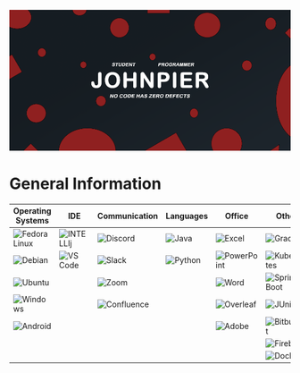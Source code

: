 ![Johnypier's Banner](Github%20Background%20Red.png)
# General Information
|Operating Systems|IDE|Communication|Languages|Office|Other|
|-----------------|---|-------------|---------------------|------|-----|
|![Fedora Linux](https://img.shields.io/badge/Fedora-294172?style=for-the-badge&logo=fedora&logoColor=white)|![INTELLIj](https://img.shields.io/badge/IntelliJ_IDEA-000000.svg?style=for-the-badge&logo=intellij-idea&logoColor=white)|![Discord](https://img.shields.io/badge/Discord-7289DA?style=for-the-badge&logo=discord&logoColor=white)|![Java](https://img.shields.io/badge/Java-ED8B00?style=for-the-badge&logo=openjdk&logoColor=white)|![Excel](https://img.shields.io/badge/Microsoft_Excel-217346?style=for-the-badge&logo=microsoft-excel&logoColor=white)|![Gradle](https://img.shields.io/badge/Gradle-02303A.svg?style=for-the-badge&logo=Gradle&logoColor=white)|
|![Debian](https://img.shields.io/badge/Debian-A81D33?style=for-the-badge&logo=debian&logoColor=white)|![VS Code](https://img.shields.io/badge/Visual_Studio_Code-0078D4?style=for-the-badge&logo=visual%20studio%20code&logoColor=white)|![Slack](https://img.shields.io/badge/Slack-4A154B?style=for-the-badge&logo=slack&logoColor=white)|![Python](https://img.shields.io/badge/Python-14354C?style=for-the-badge&logo=python&logoColor=white)|![PowerPoint](https://img.shields.io/badge/Microsoft_PowerPoint-B7472A?style=for-the-badge&logo=microsoft-powerpoint&logoColor=white)|![Kubernetes](https://img.shields.io/badge/kubernetes-%23326ce5.svg?style=for-the-badge&logo=kubernetes&logoColor=white)|
|![Ubuntu](https://img.shields.io/badge/Ubuntu-E95420?style=for-the-badge&logo=ubuntu&logoColor=white)||![Zoom](https://img.shields.io/badge/Zoom-2D8CFF?style=for-the-badge&logo=zoom&logoColor=white)||![Word](https://img.shields.io/badge/Microsoft_Word-2B579A?style=for-the-badge&logo=microsoft-word&logoColor=white)|![Spring Boot](https://img.shields.io/badge/Spring-6DB33F?style=for-the-badge&logo=spring&logoColor=white)|
|![Windows](https://img.shields.io/badge/Windows-0078D6?style=for-the-badge&logo=windows&logoColor=white)||![Confluence](https://img.shields.io/badge/confluence-%23172BF4.svg?style=for-the-badge&logo=confluence&logoColor=white)||![Overleaf](https://img.shields.io/badge/Overleaf-47A141?style=for-the-badge&logo=Overleaf&logoColor=white)|![JUnit5](https://img.shields.io/badge/Junit5-25A162?style=for-the-badge&logo=junit5&logoColor=white)|
|![Android](https://img.shields.io/badge/Android-3DDC84?style=for-the-badge&logo=android&logoColor=white)||||![Adobe](https://img.shields.io/badge/adobe-%23FF0000.svg?style=for-the-badge&logo=adobe&logoColor=white)|![Bitbucket](https://img.shields.io/badge/Bitbucket-0747a6?style=for-the-badge&logo=bitbucket&logoColor=white)|
||||||![Firebase](https://img.shields.io/badge/Firebase-039BE5?style=for-the-badge&logo=Firebase&logoColor=white)|
||||||![Docker](https://img.shields.io/badge/docker-%230db7ed.svg?style=for-the-badge&logo=docker&logoColor=white)|
